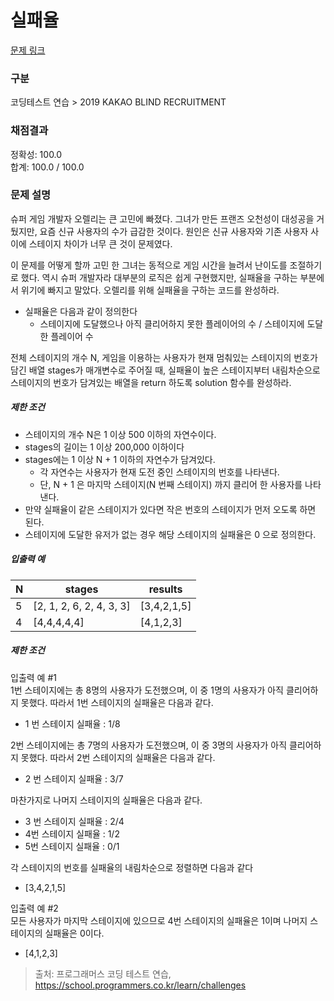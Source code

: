 # 실패율

[문제 링크](https://school.programmers.co.kr/learn/courses/30/lessons/42889) 


### 구분

코딩테스트 연습 > 2019 KAKAO BLIND RECRUITMENT


### 채점결과
정확성: 100.0 <br/>
합계: 100.0 / 100.0

### 문제 설명

<p>슈퍼 게임 개발자 오렐리는 큰 고민에 빠졌다. 그녀가 만든 프랜즈 오천성이 대성공을 거뒀지만, 요즘 신규 사용자의 수가 급감한 것이다. 원인은 신규 사용자와 기존 사용자 사이에 스테이지 차이가 너무 큰 것이 문제였다.
</p>
<p>
이 문제를 어떻게 할까 고민 한 그녀는 동적으로 게임 시간을 늘려서 난이도를 조절하기로 했다. 역시 슈퍼 개발자라 대부분의 로직은 쉽게 구현했지만, 실패율을 구하는 부분에서 위기에 빠지고 말았다. 오렐리를 위해 실패율을 구하는 코드를 완성하라.
</p>
<ul>
    <li>실패율은 다음과 같이 정의한다
        <ul>
            <li>스테이지에 도달했으나 아직 클리어하지 못한 플레이어의 수 / 스테이지에 도달한 플레이어 수</li>
        </ul>
    </li>
</ul>
<p>전체 스테이지의 개수 N, 게임을 이용하는 사용자가 현재 멈춰있는 스테이지의 번호가 담긴 배열 stages가 매개변수로 주어질 때, 실패율이 높은 스테이지부터 내림차순으로 스테이지의 번호가 담겨있는 배열을 return 하도록 solution 함수를 완성하라.</p>

<h5>제한 조건</h5>
<ul>
    <li>스테이지의 개수 N은 1 이상 500 이하의 자연수이다.</li>
    <li>stages의 길이는 1 이상 200,000 이하이다</li>
    <li>stages에는 1 이상 N + 1 이하의 자연수가 담겨있다.
        <ul>
            <li>각 자연수는 사용자가 현재 도전 중인 스테이지의 번호를 나타낸다.</li>
            <li>단, N + 1 은 마지막 스테이지(N 번째 스테이지) 까지 클리어 한 사용자를 나타낸다.</li>
        </ul>
    </li>
    <li>만약 실패율이 같은 스테이지가 있다면 작은 번호의 스테이지가 먼저 오도록 하면 된다.</li>
    <li>스테이지에 도달한 유저가 없는 경우 해당 스테이지의 실패율은 0 으로 정의한다.</li>
</ul>

<h5>입출력 예</h5>
<table class="table">
    <thead>
        <tr>
            <th>N</th>
            <th>stages</th>
            <th>results</th>
        </tr>
    </thead>
    <tbody>
        <tr>
            <td>5</td>
            <td>[2, 1, 2, 6, 2, 4, 3, 3]</td>
            <td>[3,4,2,1,5]</td>
        </tr>
         <tr>
            <td>4</td>
            <td>[4,4,4,4,4]</td>
            <td>[4,1,2,3]</td>
        </tr>
    </tbody>
</table>


<h5>제한 조건</h5>
<p>입출력 예 #1<br/>
    1번 스테이지에는 총 8명의 사용자가 도전했으며, 이 중 1명의 사용자가 아직 클리어하지 못했다. 따라서 1번 스테이지의 실패율은 다음과 같다.
</p>
<ul><li>1 번 스테이지 실패율 : 1/8</li></ul>

<p>2번 스테이지에는 총 7명의 사용자가 도전했으며, 이 중 3명의 사용자가 아직 클리어하지 못했다. 따라서 2번 스테이지의 실패율은 다음과 같다.</p>
<ul><li>2 번 스테이지 실패율 : 3/7</li></ul>

<p>마찬가지로 나머지 스테이지의 실패율은 다음과 같다.</p>
<ul>
    <li>3 번 스테이지 실패율 : 2/4</li>
    <li>4번 스테이지 실패율 : 1/2</li>
    <li>5번 스테이지 실패율 : 0/1</li>
</ul>

<p>각 스테이지의 번호를 실패율의 내림차순으로 정렬하면 다음과 같다</p>
<ul><li>[3,4,2,1,5]</li></ul>


<p>입출력 예 #2 <br/>
    모든 사용자가 마지막 스테이지에 있으므로 4번 스테이지의 실패율은 1이며 나머지 스테이지의 실패율은 0이다.
</p>
<ul><li>[4,1,2,3]</li></ul>


> 출처: 프로그래머스 코딩 테스트 연습, https://school.programmers.co.kr/learn/challenges